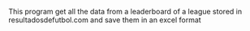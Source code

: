 This program get all the data from a leaderboard of a league stored in resultadosdefutbol.com and save them in an excel format

